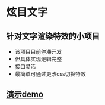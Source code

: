 # 炫目文字

## 针对文字渲染特效的小项目
- 该项目目前停滞开发
- 但具体实现逻辑完整
- 接口灵活
- 最简单可通过更改css切换特效

## [演示demo](https://a876691666.github.io/dazzleText/test/index.html)
